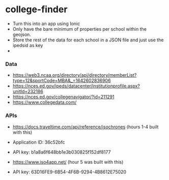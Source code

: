 # college-finder

* Turn this into an app using Ionic
* Only have the bare minimum of properties per school within the geojson. 
* Store the rest of the data for each school in a JSON file and just use the ipedsid as key
* 

### Data
- https://web3.ncaa.org/directory/api/directory/memberList?type=12&sportCode=MBA&_=1642602836906
- https://nces.ed.gov/ipeds/datacenter/institutionprofile.aspx?unitId=232186
- https://nces.ed.gov/collegenavigator/?id=211291
- https://www.collegedata.com/

### APIs
- https://docs.traveltime.com/api/reference/isochrones  (hours 1-4 built with this)
- Application ID: 36c52bfc
- API key:  b1a8a6f648bb1e3b030825f152df8177

- https://www.iso4app.net/  (hour 5 was built with this)
- API key: 63D16FE9-6B54-4F6B-9294-4B8612E75020